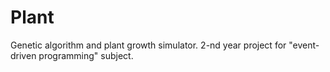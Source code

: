 # Plant
Genetic algorithm and plant growth simulator. 2-nd year project for "event-driven programming" subject.
